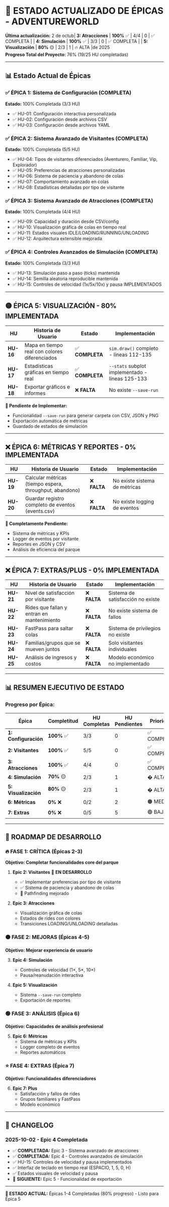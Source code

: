 # 🎯 ESTADO ACTUALIZADO DE ÉPICAS - ADVENTUREWORLD

**Última actualización:** 2 de octub| **3: Atracciones** | **100%** ✅ | 4/4 | 0 | ✅ COMPLETA |
| **4: Simulación** | **100%** ✅ | 3/3 | 0 | ✅ COMPLETA |
| **5: Visualización** | **80%** 🟡 | 2/3 | 1 | 🔥 ALTA |de 2025  
**Progreso Total del Proyecto:** 76% (19/25 HU completadas)

---

## 📊 Estado Actual de Épicas

### ✅ ÉPICA 1: Sistema de Configuración (COMPLETA)
**Estado:** 100% Completada (3/3 HU)
- ✅ HU-01: Configuración interactiva personalizada
- ✅ HU-02: Configuración desde archivos CSV  
- ✅ HU-03: Configuración desde archivos YAML

### ✅ ÉPICA 2: Sistema Avanzado de Visitantes (COMPLETA)  
**Estado:** 100% Completada (5/5 HU)
- ✅ HU-04: Tipos de visitantes diferenciados (Aventurero, Familiar, Vip, Explorador)
- ✅ HU-05: Preferencias de atracciones personalizadas
- ✅ HU-06: Sistema de paciencia y abandono de colas
- ✅ HU-07: Comportamiento avanzado en colas
- ✅ HU-08: Estadísticas detalladas por tipo de visitante

### ✅ ÉPICA 3: Sistema Avanzado de Atracciones (COMPLETA)
**Estado:** 100% Completada (4/4 HU)
- ✅ HU-09: Capacidad y duración desde CSV/config
- ✅ HU-10: Visualización gráfica de colas en tiempo real
- ✅ HU-11: Estados visuales IDLE/LOADING/RUNNING/UNLOADING
- ✅ HU-12: Arquitectura extensible mejorada

### ✅ ÉPICA 4: Controles Avanzados de Simulación (COMPLETA)
**Estado:** 100% Completada (3/3 HU)
- ✅ HU-13: Simulación paso a paso (ticks) mantenida
- ✅ HU-14: Semilla aleatoria reproducible mantenida
- ✅ HU-15: Controles de velocidad (1x/5x/10x) y pausa IMPLEMENTADOS

---

## 🟡 **ÉPICA 5: VISUALIZACIÓN - 80% IMPLEMENTADA**

| HU | Historia de Usuario | Estado | Implementación |
|----|-------------------|--------|---------------|
| **HU-16** | Mapa en tiempo real con colores diferenciados | ✅ **COMPLETA** | `sim.draw()` completo - líneas 112-135 |
| **HU-17** | Estadísticas gráficas en tiempo real | ✅ **COMPLETA** | `--stats` subplot implementado - líneas 125-133 |
| **HU-18** | Exportar gráficos e informes | ❌ **FALTA** | No existe `--save-run` |

**🔴 Pendiente de Implementar:**
- Funcionalidad `--save-run` para generar carpeta con CSV, JSON y PNG
- Exportación automática de métricas
- Guardado de estados de simulación

---

## ❌ **ÉPICA 6: MÉTRICAS Y REPORTES - 0% IMPLEMENTADA**

| HU | Historia de Usuario | Estado | Implementación |
|----|-------------------|--------|---------------|
| **HU-19** | Calcular métricas (tiempo espera, throughput, abandono) | ❌ **FALTA** | No existe sistema de métricas |
| **HU-20** | Guardar registro completo de eventos (events.csv) | ❌ **FALTA** | No existe logging de eventos |

**🔴 Completamente Pendiente:**
- Sistema de métricas y KPIs
- Logger de eventos por visitante
- Reportes en JSON y CSV
- Análisis de eficiencia del parque

---

## ❌ **ÉPICA 7: EXTRAS/PLUS - 0% IMPLEMENTADA**

| HU | Historia de Usuario | Estado | Implementación |
|----|-------------------|--------|---------------|
| **HU-21** | Nivel de satisfacción por visitante | ❌ **FALTA** | Sistema de satisfacción no existe |
| **HU-22** | Rides que fallan y entran en mantenimiento | ❌ **FALTA** | No existe sistema de fallos |
| **HU-23** | FastPass para saltar colas | ❌ **FALTA** | Sistema de privilegios no existe |
| **HU-24** | Familias/grupos que se mueven juntos | ❌ **FALTA** | Solo visitantes individuales |
| **HU-25** | Análisis de ingresos y costos | ❌ **FALTA** | Modelo económico no implementado |

---

## 📊 **RESUMEN EJECUTIVO DE ESTADO**

### **Progreso por Épica:**

| Épica | Completitud | HU Completas | HU Pendientes | Prioridad |
|-------|-------------|--------------|---------------|-----------|
| **1: Configuración** | **100%** ✅ | 3/3 | 0 | ✅ COMPLETA |
| **2: Visitantes** | **100%** ✅ | 5/5 | 0 | ✅ COMPLETA |
| **3: Atracciones** | **100%** ✅ | 4/4 | 0 | ✅ COMPLETA |
| **4: Simulación** | **70%** 🟡 | 2/3 | 1 | � ALTA |
| **5: Visualización** | **80%** 🟡 | 2/3 | 1 | � ALTA |
| **6: Métricas** | **0%** ❌ | 0/2 | 2 | 🟠 MEDIA |
| **7: Extras** | **0%** ❌ | 0/5 | 5 | 🟢 BAJA |

---

## 🎯 **ROADMAP DE DESARROLLO**

### **🔥 FASE 1: CRÍTICA (Épicas 2-3)**
**Objetivo: Completar funcionalidades core del parque**

1. **Epic 2: Visitantes** 🔄 **EN DESARROLLO**
   - ✅ Implementar preferencias por tipo de visitante
   - ✅ Sistema de paciencia y abandono de colas
   - 🔄 Pathfinding mejorado

2. **Epic 3: Atracciones**
   - Visualización gráfica de colas
   - Estados de rides con colores
   - Transiciones LOADING/UNLOADING detalladas

### **🟠 FASE 2: MEJORAS (Épicas 4-5)**
**Objetivo: Mejorar experiencia de usuario**

3. **Epic 4: Simulación**
   - Controles de velocidad (1×, 5×, 10×)
   - Pausa/reanudación interactiva

4. **Epic 5: Visualización**
   - Sistema `--save-run` completo
   - Exportación de reportes

### **🟢 FASE 3: ANÁLISIS (Épica 6)**
**Objetivo: Capacidades de análisis profesional**

5. **Epic 6: Métricas**
   - Sistema de métricas y KPIs
   - Logger completo de eventos
   - Reportes automáticos

### **⭐ FASE 4: EXTRAS (Épica 7)**
**Objetivo: Funcionalidades diferenciadores**

6. **Epic 7: Plus**
   - Satisfacción y fallos de rides
   - Grupos familiares y FastPass
   - Modelo económico

---

## 📝 **CHANGELOG**

### **2025-10-02 - Epic 4 Completada**
- ✅ **COMPLETADA:** Epic 3 - Sistema avanzado de atracciones  
- ✅ **COMPLETADA:** Epic 4 - Controles avanzados de simulación
- ✅ HU-15: Controles de velocidad y pausa implementados
- ✅ Interfaz de teclado en tiempo real (ESPACIO, 1, 5, 0, H)
- ✅ Estados visuales de velocidad y pausa
- 🎯 **SIGUIENTE:** Epic 5 - Funcionalidad de exportación

---

**🚀 ESTADO ACTUAL:** Épicas 1-4 Completadas (80% progreso) - Listo para Épica 5